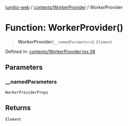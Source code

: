 [lumilio-web](../../../modules.md) / [contexts/WorkerProvider](../index.md) / WorkerProvider

# Function: WorkerProvider()

> **WorkerProvider**(`__namedParameters`): `Element`

Defined in: [contexts/WorkerProvider.tsx:38](https://github.com/EdwinZhanCN/Lumilio-Photos/blob/1644752835268dce152ae5a6ed8e77af6920f217/web/src/contexts/WorkerProvider.tsx#L38)

## Parameters

### \_\_namedParameters

`WorkerProviderProps`

## Returns

`Element`
